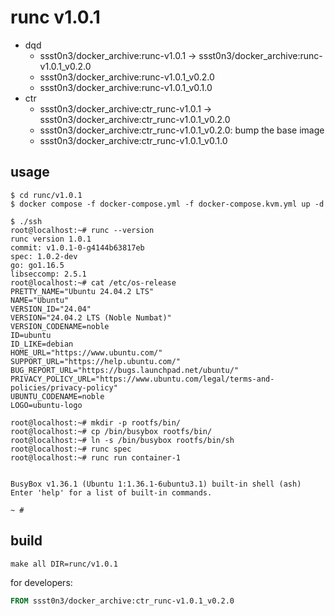 # runc v1.0.1

* dqd
    * ssst0n3/docker_archive:runc-v1.0.1 -> ssst0n3/docker_archive:runc-v1.0.1_v0.2.0
    * ssst0n3/docker_archive:runc-v1.0.1_v0.2.0
    * ssst0n3/docker_archive:runc-v1.0.1_v0.1.0
* ctr
    * ssst0n3/docker_archive:ctr_runc-v1.0.1 -> ssst0n3/docker_archive:ctr_runc-v1.0.1_v0.2.0
    * ssst0n3/docker_archive:ctr_runc-v1.0.1_v0.2.0: bump the base image
    * ssst0n3/docker_archive:ctr_runc-v1.0.1_v0.1.0

## usage

```shell
$ cd runc/v1.0.1
$ docker compose -f docker-compose.yml -f docker-compose.kvm.yml up -d
```

```shell
$ ./ssh
root@localhost:~# runc --version
runc version 1.0.1
commit: v1.0.1-0-g4144b63817eb
spec: 1.0.2-dev
go: go1.16.5
libseccomp: 2.5.1
root@localhost:~# cat /etc/os-release 
PRETTY_NAME="Ubuntu 24.04.2 LTS"
NAME="Ubuntu"
VERSION_ID="24.04"
VERSION="24.04.2 LTS (Noble Numbat)"
VERSION_CODENAME=noble
ID=ubuntu
ID_LIKE=debian
HOME_URL="https://www.ubuntu.com/"
SUPPORT_URL="https://help.ubuntu.com/"
BUG_REPORT_URL="https://bugs.launchpad.net/ubuntu/"
PRIVACY_POLICY_URL="https://www.ubuntu.com/legal/terms-and-policies/privacy-policy"
UBUNTU_CODENAME=noble
LOGO=ubuntu-logo
```

```shell
root@localhost:~# mkdir -p rootfs/bin/
root@localhost:~# cp /bin/busybox rootfs/bin/
root@localhost:~# ln -s /bin/busybox rootfs/bin/sh
root@localhost:~# runc spec
root@localhost:~# runc run container-1


BusyBox v1.36.1 (Ubuntu 1:1.36.1-6ubuntu3.1) built-in shell (ash)
Enter 'help' for a list of built-in commands.

~ # 
```

## build

```shell
make all DIR=runc/v1.0.1
```

for developers:

```dockerfile
FROM ssst0n3/docker_archive:ctr_runc-v1.0.1_v0.2.0
```
